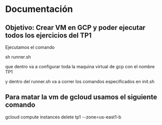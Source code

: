 # Documentación

## Objetivo: Crear VM en GCP y poder ejecutar todos los ejercicios del TP1

Ejecutamos el comando

sh runner.sh

que dentro va a configurar toda la maquina virtual de gcp con el nombre TP1 

y dentro del runner.sh va a correr los comandos especificados en init.sh



## Para matar la vm de gcloud usamos el siguiente comando
gcloud compute instances delete tp1 --zone=us-east1-b